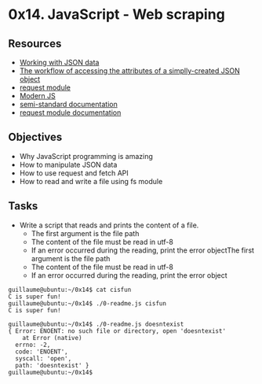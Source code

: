 # 0x14. JavaScript - Web scraping

## Resources
- [Working with JSON data](https://developer.mozilla.org/en-US/docs/Learn/JavaScript/Objects/JSON)
- [The workflow of accessing the attributes of a simplly-created JSON object](https://medium.com/@vietkieutie/the-workflow-of-accessing-the-attributes-of-a-simply-created-json-object-82a5b33e2319)
- [request module](https://github.com/request/request)
- [Modern JS](https://github.com/mbeaudru/modern-js-cheatsheet)
- [semi-standard documentation](https://github.com/standard/semistandard)
- [request module documentation](https://github.com/request/request)


## Objectives
- Why JavaScript programming is amazing
- How to manipulate JSON data
- How to use request and fetch API
- How to read and write a file using fs module

## Tasks
- Write a script that reads and prints the content of a file.
	- The first argument is the file path
	- The content of the file must be read in utf-8
	- If an error occurred during the reading, print the error objectThe first argument is the file path
	- The content of the file must be read in utf-8
	- If an error occurred during the reading, print the error object

```
guillaume@ubuntu:~/0x14$ cat cisfun
C is super fun!
guillaume@ubuntu:~/0x14$ ./0-readme.js cisfun
C is super fun!

guillaume@ubuntu:~/0x14$ ./0-readme.js doesntexist
{ Error: ENOENT: no such file or directory, open 'doesntexist'
    at Error (native)
  errno: -2,
  code: 'ENOENT',
  syscall: 'open',
  path: 'doesntexist' }
guillaume@ubuntu:~/0x14$ 
```








